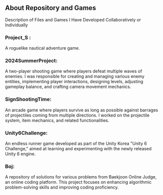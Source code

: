 ## About Repository and Games
Description of Files and Games I Have Developed Collaboratively or Individually

### Project_S :
A roguelike nautical adventure game. 

### 2024SummerProject:
A two-player shooting game where players defeat multiple waves of enemies. I was responsible for creating and managing various enemy entities, implementing player interactions, designing levels, adjusting gameplay balance, and crafting camera movement mechanics.

### SignShootingTime:
An arcade game where players survive as long as possible against barrages of projectiles coming from multiple directions. I worked on the projectile system, item mechanics, and related functionalities.

### Unity6Challenge:
An endless runner game developed as part of the Unity Korea "Unity 6 Challenge," aimed at learning and experimenting with the newly released Unity 6 engine.

### Boj:
A repository of solutions for various problems from Baekjoon Online Judge, an online coding platform. This project focuses on enhancing algorithmic problem-solving skills and improving coding proficiency.
